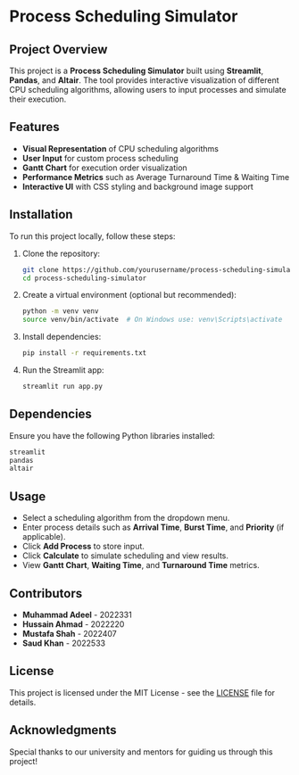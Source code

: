 # Process Scheduling Simulator

## Project Overview
This project is a **Process Scheduling Simulator** built using **Streamlit**, **Pandas**, and **Altair**. The tool provides interactive visualization of different CPU scheduling algorithms, allowing users to input processes and simulate their execution.

## Features
- **Visual Representation** of CPU scheduling algorithms
- **User Input** for custom process scheduling
- **Gantt Chart** for execution order visualization
- **Performance Metrics** such as Average Turnaround Time & Waiting Time
- **Interactive UI** with CSS styling and background image support

## Installation
To run this project locally, follow these steps:

1. Clone the repository:
   ```bash
   git clone https://github.com/yourusername/process-scheduling-simulator.git
   cd process-scheduling-simulator
   ```

2. Create a virtual environment (optional but recommended):
   ```bash
   python -m venv venv
   source venv/bin/activate  # On Windows use: venv\Scripts\activate
   ```

3. Install dependencies:
   ```bash
   pip install -r requirements.txt
   ```

4. Run the Streamlit app:
   ```bash
   streamlit run app.py
   ```

## Dependencies
Ensure you have the following Python libraries installed:
```bash
streamlit
pandas
altair
```

## Usage
- Select a scheduling algorithm from the dropdown menu.
- Enter process details such as **Arrival Time**, **Burst Time**, and **Priority** (if applicable).
- Click **Add Process** to store input.
- Click **Calculate** to simulate scheduling and view results.
- View **Gantt Chart**, **Waiting Time**, and **Turnaround Time** metrics.


## Contributors
- **Muhammad Adeel** - 2022331
- **Hussain Ahmad** - 2022220
- **Mustafa Shah** - 2022407
- **Saud Khan** - 2022533

## License
This project is licensed under the MIT License - see the [LICENSE](LICENSE) file for details.

## Acknowledgments
Special thanks to our university and mentors for guiding us through this project!
